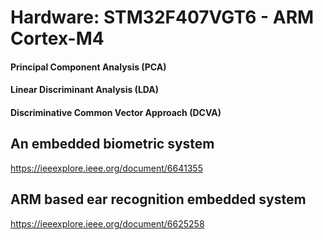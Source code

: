 # Hardware: STM32F407VGT6 - ARM Cortex-M4

#### Principal Component Analysis (PCA)
#### Linear Discriminant Analysis (LDA)
#### Discriminative Common Vector Approach (DCVA)

## An embedded biometric system

https://ieeexplore.ieee.org/document/6641355

## ARM based ear recognition embedded system

https://ieeexplore.ieee.org/document/6625258
